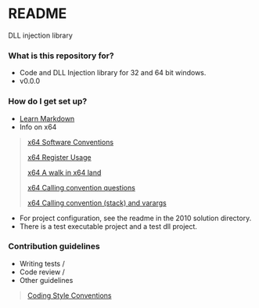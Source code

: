 # README #

DLL injection library

### What is this repository for? ###

* Code and DLL Injection library for 32 and 64 bit windows.
* v0.0.0

### How do I get set up? ###

* [Learn Markdown](https://bitbucket.org/tutorials/markdowndemo)
* Info on x64
> [x64 Software Conventions](http://msdn.microsoft.com/en-us/library/7kcdt6fy.aspx)
>
> [x64 Register Usage](http://msdn.microsoft.com/en-us/library/9z1stfyw.aspx)
>
> [x64 A walk in x64 land](http://www.codejury.com/a-walk-in-x64-land/)
>
> [x64 Calling convention questions](http://forum.nasm.us/index.php?topic=1758.0)
>
> [x64 Calling convention (stack) and varargs](http://stackoverflow.com/questions/12083810/x64-calling-convention-stack-and-varargs)

* For project configuration, see the readme in the 2010 solution directory. 
* There is a test executable project and a test dll project.
 
### Contribution guidelines ###

* Writing tests
 /
* Code review
 /
* Other guidelines
> [Coding Style Conventions](http://msdn.microsoft.com/en-us/library/windows/desktop/aa378932%28v=vs.85%29.aspx)

